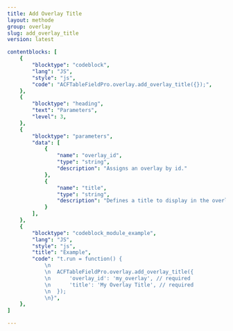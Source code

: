 ```yaml
---
title: Add Overlay Title
layout: methode
group: overlay
slug: add_overlay_title
version: latest

contentblocks: [
	{
		"blocktype": "codeblock",
		"lang": "JS",
		"style": "js",
		"code": "ACFTableFieldPro.overlay.add_overlay_title({});",
	},
	{
		"blocktype": "heading",
		"text": "Parameters",
		"level": 3,
	},
	{
		"blocktype": "parameters",
		"data": [
			{
				"name": "overlay_id",
				"type": "string",
				"description": "Assigns an overlay by id."
			},
			{
				"name": "title",
				"type": "string",
				"description": "Defines a title to display in the overlay."
			}
		],
	},
	{
		"blocktype": "codeblock_module_example",
		"lang": "JS",
		"style": "js",
		"title": "Example",
		"code": "t.run = function() {
			\n
			\n	ACFTableFieldPro.overlay.add_overlay_title({
			\n		'overlay_id': 'my_overlay', // required
			\n		'title': 'My Overlay Title', // required
			\n	});
			\n}",
	},
]

---
```

